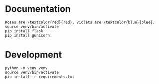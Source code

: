 # Documentation
```
Roses are \textcolor{red}{red}, violets are \textcolor{blue}{blue}.
source venv/bin/activate
pip install flask
pip install gunicorn
```
# Development
```
python -m venv venv
source venv/bin/activate
pip install -r requirements.txt
```
